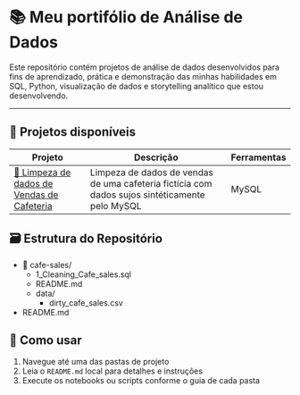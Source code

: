 # 📚 Meu portifólio de Análise de Dados

Este repositório contém projetos de análise de dados desenvolvidos para fins de aprendizado, prática e demonstração das minhas habilidades em SQL, Python, visualização de dados e storytelling analítico que estou desenvolvendo.

---

## 📂 Projetos disponíveis

| Projeto | Descrição | Ferramentas |
|--------|-----------|-------------|
| [🧹 Limpeza de dados de Vendas de Cafeteria](./cafe-sales/) | Limpeza de dados de vendas de uma cafeteria fictícia com dados sujos sintéticamente pelo MySQL|MySQL|

## 🗃 Estrutura do Repositório

-  📁 cafe-sales/  
   -  1_Cleaning_Cafe_sales.sql
   -  README.md
   -  data/
       -  dirty_cafe_sales.csv
-  README.md  

## 🚀 Como usar

1. Navegue até uma das pastas de projeto
2. Leia o `README.md` local para detalhes e instruções
3. Execute os notebooks ou scripts conforme o guia de cada pasta

